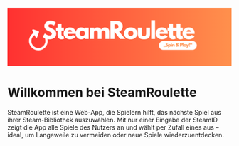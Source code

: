 ![SteamRoulette Banner](/images/SteamRoulette%20Banner.png)

# Willkommen bei SteamRoulette
SteamRoulette ist eine Web-App, die Spielern hilft, das nächste Spiel aus ihrer Steam-Bibliothek auszuwählen. Mit nur einer Eingabe der SteamID zeigt die App alle Spiele des Nutzers an und wählt per Zufall eines aus – ideal, um Langeweile zu vermeiden oder neue Spiele wiederzuentdecken.
